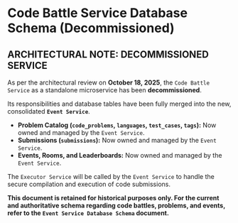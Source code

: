 # Code Battle Service Database Schema (Decommissioned)

## ARCHITECTURAL NOTE: DECOMMISSIONED SERVICE

As per the architectural review on **October 18, 2025**, the `Code Battle Service` as a standalone microservice has been **decommissioned**.

Its responsibilities and database tables have been fully merged into the new, consolidated **`Event Service`**.

-   **Problem Catalog (`code_problems`, `languages`, `test_cases`, `tags`):** Now owned and managed by the `Event Service`.
-   **Submissions (`submissions`):** Now owned and managed by the `Event Service`.
-   **Events, Rooms, and Leaderboards:** Now owned and managed by the `Event Service`.

The `Executor Service` will be called by the `Event Service` to handle the secure compilation and execution of code submissions.

**This document is retained for historical purposes only. For the current and authoritative schema regarding code battles, problems, and events, refer to the `Event Service Database Schema` document.**